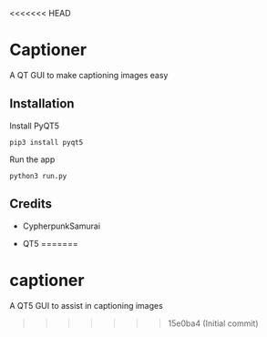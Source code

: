<<<<<<< HEAD
# Captioner

A QT GUI to make captioning images easy

## Installation

Install PyQT5

```
pip3 install pyqt5
```

Run the app

```
python3 run.py
```

## Credits

- CypherpunkSamurai

- QT5
=======
# captioner
A QT5 GUI to assist in captioning images
>>>>>>> 15e0ba4 (Initial commit)
